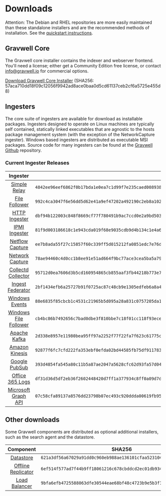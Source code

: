 # Downloads

Attention: The Debian and RHEL repositories are more easily maintained than these standalone installers and are the recommended methods of installation. See the [quickstart instructions](#!quickstart/quickstart.md).

## Gravwell Core

The Gravwell core installer contains the indexer and webserver frontend. You'll need a license; either get a Community Edition free license, or contact info@gravwell.io for commercial options.

[Download Gravwell Core Installer](https://update.gravwell.io/archive/4.2.1/installers/gravwell_4.2.1.sh) (SHA256: 57aca710dd18f09c12056f9942ad8ace0baa0d5cd61137ceb2cf6a5725e455d8)

## Ingesters

The core suite of ingesters are available for download as installable packages.  Ingesters designed to operate on Linux machines are typically self contained, statically linked executables that are agnostic to the hosts package management system (with the exception of the NetworkCapture ingester).  Windows based ingesters are distributed as executable MSI packages.  Source code for many ingesters can be found at the [Gravwell Github](https://github.com/gravwell/gravwell/tree/master/ingesters) repository.

### Current Ingester Releases
| Ingester | SHA256 | More Info |
|:--------:|-------:|----------:|
| [Simple Relay](https://update.gravwell.io/archive/4.2.1/installers/gravwell_simple_relay_installer_4.2.1.sh) | ``4842ee96eef6862f0b17bda1e0ea7c1d99f7e235caed00893840adc26a0d9c6f`` | [Documentation](#!ingesters/ingesters.md#Simple_Relay)|
| [File Follower](https://update.gravwell.io/archive/4.2.1/installers/gravwell_file_follow_installer_4.2.1.sh) | ``992c4ca3047f6e56dd5d62e41a9ef47202a492190c2eb8a102ca86a3fe119a21`` | [Documentation](#!ingesters/ingesters.md#File_Follower) |
| [HTTP Ingester](https://update.gravwell.io/archive/4.2.1/installers/gravwell_http_ingester_installer_4.2.1.sh) | ``dbf94b122003c848f8669cf77f780491b9ac7ccd0e2a9bd50362ead376f5d462`` | [Documentation](#!ingesters/ingesters.md#HTTP_POST) |
| [IPMI Ingester](https://update.gravwell.io/archive/4.2.1/installers/gravwell_ipmi_installer_4.2.1.sh) | ``81f9d003186618c1e943cda019f68e9035cdb9d4b134c1e4a6433bee8432fac4`` | [Documentation](#!ingesters/ingesters.md#IPMI_Ingester)|
| [Netflow Capture](http://update.gravwell.io/archive/4.2.1/installers/gravwell_netflow_capture_installer_4.2.1.sh) | ``ee7b8ada55f27c15857f60c339ff5d015212fa0851edc7e76db8b3b9a40654bc`` | [Documentation](#!ingesters/ingesters.md#Netflow_Ingester) |
| [Network Capture](https://update.gravwell.io/archive/4.2.1/installers/gravwell_network_capture_installer_4.2.1.sh) | ``78ae94460c4d0cc1b8ee91e51ad664f9bc77ace3cea5ba5a79f5b5663bef1b48`` | [Documentation](#!ingesters/ingesters.md#Network_Ingester) |
| [Collectd Collector](https://update.gravwell.io/archive/4.2.1/installers/gravwell_collectd_installer_4.2.1.sh) | ``95712d0ea7606d3b5cd160954865cb855aaf3fb44218b773e7b3aa793087e0b3`` | [Documentation](#!ingesters/ingesters.md#collectd) |
| [Ingest Federator](https://update.gravwell.io/archive/4.2.1/installers/gravwell_federator_installer_4.2.1.sh) | ``2bf1434efb6a25727b91f0725ac87c48cb9e1305edfeb6a8a4cb851914d4753f`` | [Documentation](#!ingesters/ingesters.md#Federator_Ingester) |
| [Windows Events](https://update.gravwell.io/archive/4.2.1/installers/gravwell_win_events_4.2.1.msi) | ``88e6835f85cbcb1c4531c21965b5d095a28a831c0757205da143cc3e5b12f26b`` | [Documentation](#!ingesters/ingesters.md#Windows_Event_Service) |
| [Windows File Follower](https://update.gravwell.io/archive/4.2.1/installers/gravwell_file_follow_4.2.1.msi) | ``cb4bc86b7492656c7bad0dbe3f810bbe7c18f01cc118f93ecea6c7528a676484`` | [Documentation](#!ingesters/ingesters.md#File_Follower) |
| [Apache Kafka](https://update.gravwell.io/archive/4.2.1/installers/gravwell_kafka_installer_4.2.1.sh) | ``2d338e8957e11980bea95ff97a2252f77f22fa7f623c61775cb4dec2cba20730`` | [Documentation](#!ingesters/ingesters.md#Kafka)|
| [Amazon Kinesis](https://update.gravwell.io/archive/4.2.1/installers/gravwell_kinesis_ingest_installer_4.2.1.sh) | ``92877f6fc7cfd222fa353ebf0efda02bd44585fb75df9117837605fde08cd7c1`` | [Documentation](#!ingesters/ingesters.md#Kinesis_Ingester)|
| [Google PubSub](https://update.gravwell.io/archive/4.2.1/installers/gravwell_pubsub_ingest_installer_4.2.1.sh) | ``393d4854fa545a80c11b5a87ae2047a5628cfc62d93fa57d04d915ccfd7f6b43`` | [Documentation](#!ingesters/ingesters.md#GCP_PubSub)|
| [Office 365 Logs](https://update.gravwell.io/archive/4.2.1/installers/gravwell_o365_installer_4.2.1.sh) | ``df31d36d5df2eb36f2602448420d7ff1a377934c8ff0a09d7daca45de1760da9`` | [Documentation](#!ingesters/ingesters.md#Office_365_Log_Ingester)|
| [Microsoft Graph API](https://update.gravwell.io/archive/4.2.1/installers/gravwell_msgraph_installer_4.2.1.sh) | ``07c58cfa89137a8576dd23798b07ec493c920ddda00619fb95dd75da71f14ed2`` | [Documentation](#!ingesters/ingesters.md#Microsoft_Graph_API_Ingester)|

## Other downloads

Some Gravwell components are distributed as optional additional installers, such as the search agent and the datastore.

| Component | SHA256 | More Info |
|:---------:|:------:|----------:|
| [Datastore](https://update.gravwell.io/archive/4.2.1/installers/gravwell_datastore_installer_4.2.1.sh) | ``621a3df56a67029a91dd0c960eb988ae136101cfaa52310437ce4da84d4b7570`` | [Documentation](#!distributed/frontend.md) |
| [Offline Replicator](https://update.gravwell.io/archive/4.2.1/installers/gravwell_offline_replication_installer_4.2.1.sh) | ``6ef514f577ad7f44b9ff18061216c678cbddcd2ec01db934f22e8d55fa4caaa4`` | [Documentation](#!configuration/replication.md) |
| [Load Balancer](https://update.gravwell.io/archive/4.2.1/installers/gravwell_loadbalancer_installer_4.2.1.sh) | ``9bfa6efb4725588063dfe30544eae68bf48c4723b9e5b3f1a4a6815d95c29c01`` | |

